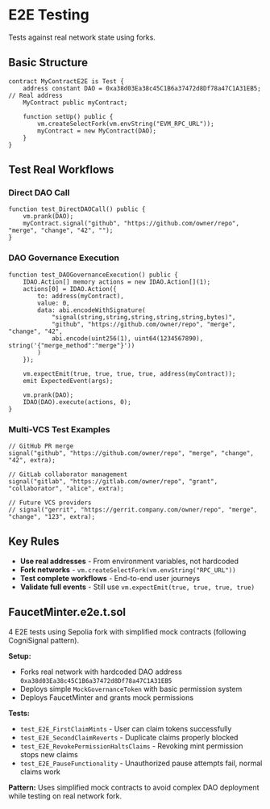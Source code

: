 # E2E Testing

Tests against real network state using forks.

## Basic Structure
```solidity
contract MyContractE2E is Test {
    address constant DAO = 0xa38d03Ea38c45C1B6a37472d8Df78a47C1A31EB5; // Real address
    MyContract public myContract;

    function setUp() public {
        vm.createSelectFork(vm.envString("EVM_RPC_URL"));
        myContract = new MyContract(DAO);
    }
}
```

## Test Real Workflows

### Direct DAO Call
```solidity
function test_DirectDAOCall() public {
    vm.prank(DAO);
    myContract.signal("github", "https://github.com/owner/repo", "merge", "change", "42", "");
}
```

### DAO Governance Execution
```solidity
function test_DAOGovernanceExecution() public {
    IDAO.Action[] memory actions = new IDAO.Action[](1);
    actions[0] = IDAO.Action({
        to: address(myContract),
        value: 0,
        data: abi.encodeWithSignature(
            "signal(string,string,string,string,string,bytes)",
            "github", "https://github.com/owner/repo", "merge", "change", "42",
            abi.encode(uint256(1), uint64(1234567890), string('{"merge_method":"merge"}'))
        )
    });

    vm.expectEmit(true, true, true, true, address(myContract));
    emit ExpectedEvent(args);

    vm.prank(DAO);
    IDAO(DAO).execute(actions, 0);
}
```

### Multi-VCS Test Examples
```solidity
// GitHub PR merge
signal("github", "https://github.com/owner/repo", "merge", "change", "42", extra);

// GitLab collaborator management  
signal("gitlab", "https://gitlab.com/owner/repo", "grant", "collaborator", "alice", extra);

// Future VCS providers
// signal("gerrit", "https://gerrit.company.com/owner/repo", "merge", "change", "123", extra);
```

## Key Rules

- **Use real addresses** - From environment variables, not hardcoded
- **Fork networks** - `vm.createSelectFork(vm.envString("RPC_URL"))`
- **Test complete workflows** - End-to-end user journeys
- **Validate full events** - Still use `vm.expectEmit(true, true, true, true)`

## FaucetMinter.e2e.t.sol

4 E2E tests using Sepolia fork with simplified mock contracts (following CogniSignal pattern).

**Setup:** 
- Forks real network with hardcoded DAO address `0xa38d03Ea38c45C1B6a37472d8Df78a47C1A31EB5`
- Deploys simple `MockGovernanceToken` with basic permission system
- Deploys FaucetMinter and grants mock permissions

**Tests:**
- `test_E2E_FirstClaimMints` - User can claim tokens successfully
- `test_E2E_SecondClaimReverts` - Duplicate claims properly blocked
- `test_E2E_RevokePermissionHaltsClaims` - Revoking mint permission stops new claims
- `test_E2E_PauseFunctionality` - Unauthorized pause attempts fail, normal claims work

**Pattern:** Uses simplified mock contracts to avoid complex DAO deployment while testing on real network fork.